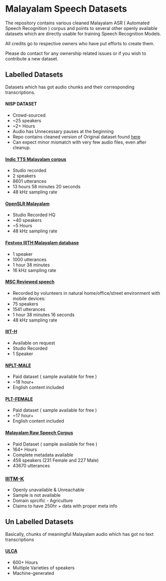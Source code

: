 # Malayalam Speech Datasets

The repository contains various cleaned Malayalam ASR ( Automated Speech Recognition ) corpus and points to several other openly available datasets which are directly usable for training Speech Recognition Models.

All credits go to respective owners who have put efforts to create them. 

Please do contact for any ownership related issues or if you wish to contribute a new dataset.

##  Labelled Datasets

Datasets which has got audio chunks and their corresponding transcriptions.

#### NISP DATASET

* Crowd-sourced
* ~25 speakers
* ~2+ Hours
* Audio has Unnecessary pauses at the beginning
* Repo contains cleaned version of Original dataset found [here](https://github.com/iiscleap/NISP-Dataset)
* Can expect minor mismatch with very few audio files, even after cleanup.

#### [Indic TTS Malayalam corpus](https://www.kaggle.com/kavyamanohar/indic-tts-malayalam-speech-corpus)

* Studio recorded
* 2 speakers
* 8601 utterances
* 13 hours 58 minutes 20 seconds
* 48 kHz sampling rate

#### [OpenSLR Malayalam](https://www.openslr.org/63/)

* Studio Recorded HQ 
* ~40 speakers
* ~5 Hours
* 48 kHz sampling rate

####  [Festvox IIITH Malayalam database](http://www.festvox.org/databases/iiit_voices/)

* 1 speaker
* 1000 utterances
* 1 hour 38 minutes
* 16 kHz sampling rate

####  [MSC Reviewed speech](https://blog.smc.org.in/malayalam-speech-corpus/)

* Recorded by volunteers in natural home/office/street environment with mobile devices:
* 75 speakers
* 1541 utterances
* 1 hour 38 minutes 16 seconds
* 48 kHz sampling rate

####  [IIIT-H](http://cvit.iiit.ac.in/research/projects/cvit-projects/text-to-speech-dataset-for-indian-languages)

* Available on request
* Studio Recorded
* 1 Speaker

#### [NPLT-MALE](https://nplt.in/demo/mal-male-speech-corpus-iltts)

* Paid dataset ( sample available for free )
* ~18 hour+
* English content included

#### [PLT-FEMALE](https://nplt.in/demo/mal-female-speech-corpus-iltts)

* Paid dataset ( sample available for free )
* ~17 hour+
* English content included

#### [Malayalam Raw Speech Corpus](https://nplt.in/demo/index.php?route=product/product&product_id=2005&search=malayalam+speech)

* Paid Dataset ( sample available for free )
* 164+ Hours
* Complete metadata available
* 458 speakers (231 Female and 227 Male)
* 43670 utterances

### [IIITM-K](https://aclanthology.org/2020.wildre-1.5/)

* Openly unavailable & Unreachable
* Sample is not available
* Domain sprcific - Agriculture
* Claims to have 250hr + data with proper meta info


##  Un Labelled Datasets

Basically, chunks of meaningful Malayalam audio which has got no text transcriptions


#### [ULCA](https://github.com/Open-Speech-EkStep/ULCA-asr-dataset-corpus)

*   600+ Hours
*   Multiple Varieties of speakers
*   Machine-generated
